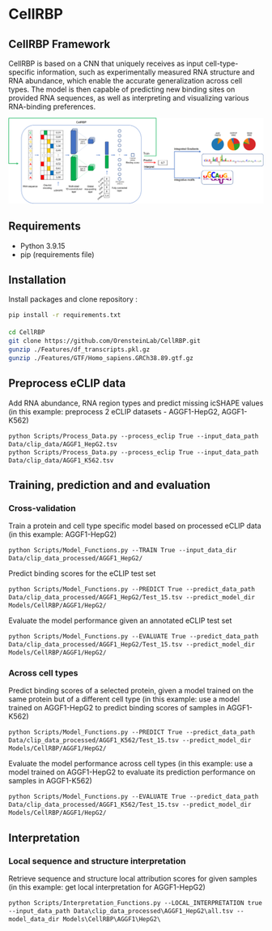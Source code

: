# CellRBP

## CellRBP Framework

CellRBP is based on a CNN that uniquely receives as input cell-type-specific information, such as experimentally measured RNA structure and RNA abundance, which enable the accurate
generalization across cell types. The model is then capable of predicting new binding sites on provided RNA sequences, as well as interpreting and visualizing various RNA-binding preferences.

<img src="Docs/Model_CellRBP.png" alt="CellRBP framework overview"
	title="CellRBP framework overview" width="800" />
	
## Requirements

- Python 3.9.15
- pip (requirements file)

## Installation

Install packages and clone repository :

```bash
pip install -r requirements.txt

cd CellRBP
git clone https://github.com/OrensteinLab/CellRBP.git
gunzip ./Features/df_transcripts.pkl.gz
gunzip ./Features/GTF/Homo_sapiens.GRCh38.89.gtf.gz
```

## Preprocess eCLIP data 

Add RNA abundance, RNA region types and predict missing icSHAPE values
(in this example: preprocess 2 eCLIP datasets - AGGF1-HepG2, AGGF1-K562)
```
python Scripts/Process_Data.py --process_eclip True --input_data_path Data/clip_data/AGGF1_HepG2.tsv
python Scripts/Process_Data.py --process_eclip True --input_data_path Data/clip_data/AGGF1_K562.tsv
```

## Training, prediction and and evaluation

### Cross-validation
Train a protein and cell type specific model based on processed eCLIP data (in this example: AGGF1-HepG2)
```
python Scripts/Model_Functions.py --TRAIN True --input_data_dir Data/clip_data_processed/AGGF1_HepG2/
```

Predict binding scores for the eCLIP test set 
```
python Scripts/Model_Functions.py --PREDICT True --predict_data_path Data/clip_data_processed/AGGF1_HepG2/Test_15.tsv --predict_model_dir Models/CellRBP/AGGF1/HepG2/
```

Evaluate the model performance given an annotated eCLIP test set
```
python Scripts/Model_Functions.py --EVALUATE True --predict_data_path Data/clip_data_processed/AGGF1_HepG2/Test_15.tsv --predict_model_dir Models/CellRBP/AGGF1/HepG2/
```

### Across cell types
Predict binding scores of a selected protein, given a model trained on the same protein but of a different cell type 
(in this example: use a model trained on AGGF1-HepG2 to predict binding scores of samples in AGGF1-K562)

```
python Scripts/Model_Functions.py --PREDICT True --predict_data_path Data/clip_data_processed/AGGF1_K562/Test_15.tsv --predict_model_dir Models/CellRBP/AGGF1/HepG2/
```

Evaluate the model performance across cell types 
(in this example: use a model trained on AGGF1-HepG2 to evaluate its prediction performance on samples in AGGF1-K562)

```
python Scripts/Model_Functions.py --EVALUATE True --predict_data_path Data/clip_data_processed/AGGF1_K562/Test_15.tsv --predict_model_dir Models/CellRBP/AGGF1/HepG2/
```

## Interpretation

### Local sequence and structure interpretation 
Retrieve sequence and structure local attribution scores for given samples
(in this example: get local interpretation for AGGF1-HepG2)
```
python Scripts/Interpretation_Functions.py --LOCAL_INTERPRETATION true --input_data_path Data\clip_data_processed\AGGF1_HepG2\all.tsv --model_data_dir Models\CellRBP\AGGF1\HepG2\
```



